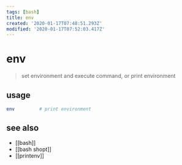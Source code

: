 ```yaml
---
tags: [bash]
title: env
created: '2020-01-17T07:48:51.293Z'
modified: '2020-01-17T07:52:03.417Z'
---
```


# env
> set environment and execute command, or print environment

## usage
```sh
env         # print environment
```
## see also
- [[bash]]
- [[bash shopt]]
- [[printenv]]
